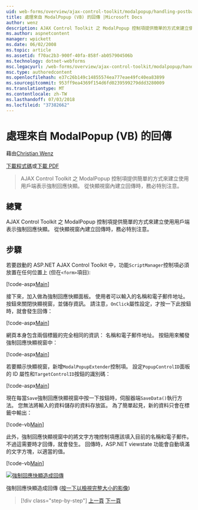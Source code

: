 ```yaml
---
uid: web-forms/overview/ajax-control-toolkit/modalpopup/handling-postbacks-from-a-modalpopup-vb
title: 處理來自 ModalPopup (VB) 的回傳 |Microsoft Docs
author: wenz
description: AJAX Control Toolkit 之 ModalPopup 控制項提供簡單的方式來建立使用用戶端表示強制回應快顯。 必須採取特別注意，當 pos...
ms.author: aspnetcontent
manager: wpickett
ms.date: 06/02/2008
ms.topic: article
ms.assetid: f70ac2b3-900f-40fa-858f-ab057904506b
ms.technology: dotnet-webforms
msc.legacyurl: /web-forms/overview/ajax-control-toolkit/modalpopup/handling-postbacks-from-a-modalpopup-vb
msc.type: authoredcontent
ms.openlocfilehash: e37c26b149c14855574ea777eae49fc40ea83899
ms.sourcegitcommit: 953ff9ea4369f154d6fd0239599279ddd3280009
ms.translationtype: MT
ms.contentlocale: zh-TW
ms.lasthandoff: 07/03/2018
ms.locfileid: "37382662"
---
```

<a name="handling-postbacks-from-a-modalpopup-vb"></a>處理來自 ModalPopup (VB) 的回傳
====================
藉由[Christian Wenz](https://github.com/wenz)

[下載程式碼](http://download.microsoft.com/download/2/4/0/24052038-f942-4336-905b-b60ae56f0dd5/ModalPopup3.vb.zip)或[下載 PDF](http://download.microsoft.com/download/b/6/a/b6ae89ee-df69-4c87-9bfb-ad1eb2b23373/modalpopup3VB.pdf)

> AJAX Control Toolkit 之 ModalPopup 控制項提供簡單的方式來建立使用用戶端表示強制回應快顯。 從快顯視窗內建立回傳時，務必特別注意。


## <a name="overview"></a>總覽

AJAX Control Toolkit 之 ModalPopup 控制項提供簡單的方式來建立使用用戶端表示強制回應快顯。 從快顯視窗內建立回傳時，務必特別注意。

## <a name="steps"></a>步驟

若要啟動的 ASP.NET AJAX Control Toolkit 中，功能`ScriptManager`控制項必須放置在任何位置上 (但在`<form>`項目):

[!code-aspx[Main](handling-postbacks-from-a-modalpopup-vb/samples/sample1.aspx)]

接下來，加入做為強制回應快顯面板。 使用者可以輸入的名稱和電子郵件地址。 按鈕來關閉快顯視窗，並儲存資訊。 請注意，`OnClick`屬性設定，才按一下此按鈕時，就會發生回傳：

[!code-aspx[Main](handling-postbacks-from-a-modalpopup-vb/samples/sample2.aspx)]

網頁本身包含兩個標籤的完全相同的資訊： 名稱和電子郵件地址。 按鈕用來觸發強制回應快顯視窗中：

[!code-aspx[Main](handling-postbacks-from-a-modalpopup-vb/samples/sample3.aspx)]

若要顯示快顯視窗，新增`ModalPopupExtender`控制項。 設定`PopupControlID`面板的 ID 屬性和`TargetControlID`按鈕的識別碼：

[!code-aspx[Main](handling-postbacks-from-a-modalpopup-vb/samples/sample4.aspx)]

現在每當`Save`強制回應快顯視窗中按一下按鈕時，伺服器端`SaveData()`執行方法。 您無法將輸入的資料儲存的資料存放區。 為了簡單起見，新的資料只會在標籤中輸出：

[!code-vb[Main](handling-postbacks-from-a-modalpopup-vb/samples/sample5.vb)]

此外，強制回應快顯視窗中的將文字方塊控制項應該填入目前的名稱和電子郵件。 不過這需要時才回傳，就會發生。 回傳時，ASP.NET viewstate 功能會自動填滿的文字方塊，以適當的值。

[!code-vb[Main](handling-postbacks-from-a-modalpopup-vb/samples/sample6.vb)]


[![強制回應快顯造成回傳](handling-postbacks-from-a-modalpopup-vb/_static/image2.png)](handling-postbacks-from-a-modalpopup-vb/_static/image1.png)

強制回應快顯造成回傳 ([按一下以檢視完整大小的影像](handling-postbacks-from-a-modalpopup-vb/_static/image3.png))

> [!div class="step-by-step"]
> [上一頁](using-modalpopup-with-a-repeater-control-vb.md)
> [下一頁](positioning-a-modalpopup-vb.md)
